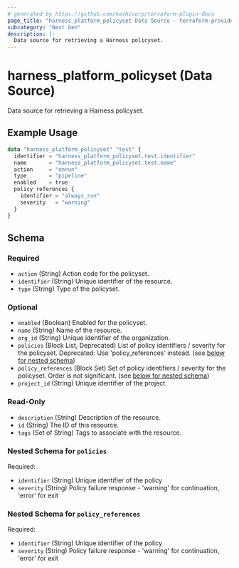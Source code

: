 ```yaml
---
# generated by https://github.com/hashicorp/terraform-plugin-docs
page_title: "harness_platform_policyset Data Source - terraform-provider-harness"
subcategory: "Next Gen"
description: |-
  Data source for retrieving a Harness policyset.
---
```


# harness_platform_policyset (Data Source)

Data source for retrieving a Harness policyset.

## Example Usage

```terraform
data "harness_platform_policyset" "test" {
  identifier = "harness_platform_policyset.test.identifier"
  name       = "harness_platform_policyset.test.name"
  action     = "onrun"
  type       = "pipeline"
  enabled    = true
  policy_references {
    identifier = "always_run"
    severity   = "warning"
  }
}
```

<!-- schema generated by tfplugindocs -->
## Schema

### Required

- `action` (String) Action code for the policyset.
- `identifier` (String) Unique identifier of the resource.
- `type` (String) Type of the policyset.

### Optional

- `enabled` (Boolean) Enabled for the policyset.
- `name` (String) Name of the resource.
- `org_id` (String) Unique identifier of the organization.
- `policies` (Block List, Deprecated) List of policy identifiers / severity for the policyset. Deprecated: Use 'policy_references' instead. (see [below for nested schema](#nestedblock--policies))
- `policy_references` (Block Set) Set of policy identifiers / severity for the policyset. Order is not significant. (see [below for nested schema](#nestedblock--policy_references))
- `project_id` (String) Unique identifier of the project.

### Read-Only

- `description` (String) Description of the resource.
- `id` (String) The ID of this resource.
- `tags` (Set of String) Tags to associate with the resource.

<a id="nestedblock--policies"></a>
### Nested Schema for `policies`

Required:

- `identifier` (String) Unique identifier of the policy
- `severity` (String) Policy failure response - 'warning' for continuation, 'error' for exit


<a id="nestedblock--policy_references"></a>
### Nested Schema for `policy_references`

Required:

- `identifier` (String) Unique identifier of the policy
- `severity` (String) Policy failure response - 'warning' for continuation, 'error' for exit
